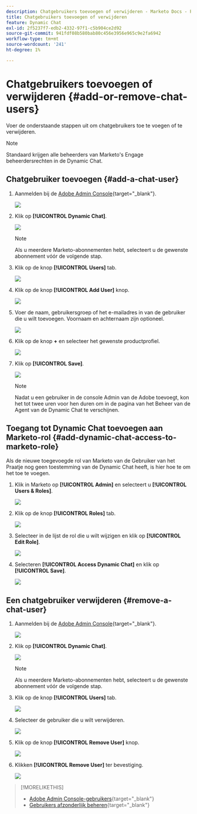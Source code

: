 ```yaml
---
description: Chatgebruikers toevoegen of verwijderen - Marketo Docs - Productdocumentatie
title: Chatgebruikers toevoegen of verwijderen
feature: Dynamic Chat
exl-id: 2f5237f7-edb2-4332-97f1-c5b904ce2d92
source-git-commit: 941fdf08b580bab80c456e3956e965c9e2fa6942
workflow-type: tm+mt
source-wordcount: '241'
ht-degree: 1%

---
```


# Chatgebruikers toevoegen of verwijderen {#add-or-remove-chat-users}

Voer de onderstaande stappen uit om chatgebruikers toe te voegen of te verwijderen.

>[!NOTE]
>
>Standaard krijgen alle beheerders van Marketo&#39;s Engage beheerdersrechten in de Dynamic Chat.

## Chatgebruiker toevoegen {#add-a-chat-user}

1. Aanmelden bij de [Adobe Admin Console](https://adminconsole.adobe.com/){target="_blank"}.

   ![](assets/add-or-remove-chat-users-1.png)

1. Klik op **[!UICONTROL Dynamic Chat]**.

   ![](assets/add-or-remove-chat-users-2.png)

   >[!NOTE]
   >
   >Als u meerdere Marketo-abonnementen hebt, selecteert u de gewenste abonnement vóór de volgende stap.

1. Klik op de knop **[!UICONTROL Users]** tab.

   ![](assets/add-or-remove-chat-users-3.png)

1. Klik op de knop **[!UICONTROL Add User]** knop.

   ![](assets/add-or-remove-chat-users-4.png)

1. Voer de naam, gebruikersgroep of het e-mailadres in van de gebruiker die u wilt toevoegen. Voornaam en achternaam zijn optioneel.

   ![](assets/add-or-remove-chat-users-5.png)

1. Klik op de knop **+** en selecteer het gewenste productprofiel.

   ![](assets/add-or-remove-chat-users-6.png)

1. Klik op **[!UICONTROL Save]**.

   ![](assets/add-or-remove-chat-users-7.png)

   >[!NOTE]
   >
   >Nadat u een gebruiker in de console Admin van de Adobe toevoegt, kon het tot twee uren voor hen duren om in de pagina van het Beheer van de Agent van de Dynamic Chat te verschijnen.

## Toegang tot Dynamic Chat toevoegen aan Marketo-rol {#add-dynamic-chat-access-to-marketo-role}

Als de nieuwe toegevoegde rol van Marketo van de Gebruiker van het Praatje nog geen toestemming van de Dynamic Chat heeft, is hier hoe te om het toe te voegen.

1. Klik in Marketo op **[!UICONTROL Admin]** en selecteert u **[!UICONTROL Users & Roles]**.

   ![](assets/add-or-remove-chat-users-8.png)

1. Klik op de knop **[!UICONTROL Roles]** tab.

   ![](assets/add-or-remove-chat-users-9.png)

1. Selecteer in de lijst de rol die u wilt wijzigen en klik op **[!UICONTROL Edit Role]**.

   ![](assets/add-or-remove-chat-users-10.png)

1. Selecteren **[!UICONTROL Access Dynamic Chat]** en klik op **[!UICONTROL Save]**.

   ![](assets/add-or-remove-chat-users-11.png)

## Een chatgebruiker verwijderen {#remove-a-chat-user}

1. Aanmelden bij de [Adobe Admin Console](https://adminconsole.adobe.com/){target="_blank"}.

   ![](assets/add-or-remove-chat-users-12.png)

1. Klik op **[!UICONTROL Dynamic Chat]**.

   ![](assets/add-or-remove-chat-users-13.png)

   >[!NOTE]
   >
   >Als u meerdere Marketo-abonnementen hebt, selecteert u de gewenste abonnement vóór de volgende stap.

1. Klik op de knop **[!UICONTROL Users]** tab.

   ![](assets/add-or-remove-chat-users-14.png)

1. Selecteer de gebruiker die u wilt verwijderen.

   ![](assets/add-or-remove-chat-users-15.png)

1. Klik op de knop **[!UICONTROL Remove User]** knop.

   ![](assets/add-or-remove-chat-users-16.png)

1. Klikken **[!UICONTROL Remove User]** ter bevestiging.

   ![](assets/add-or-remove-chat-users-17.png)

>[!MORELIKETHIS]
>
>* [Adobe Admin Console-gebruikers](https://helpx.adobe.com/nl/enterprise/using/users.html){target="_blank"}
>* [Gebruikers afzonderlijk beheren](https://helpx.adobe.com/nl/enterprise/using/manage-users-individually.html){target="_blank"}
